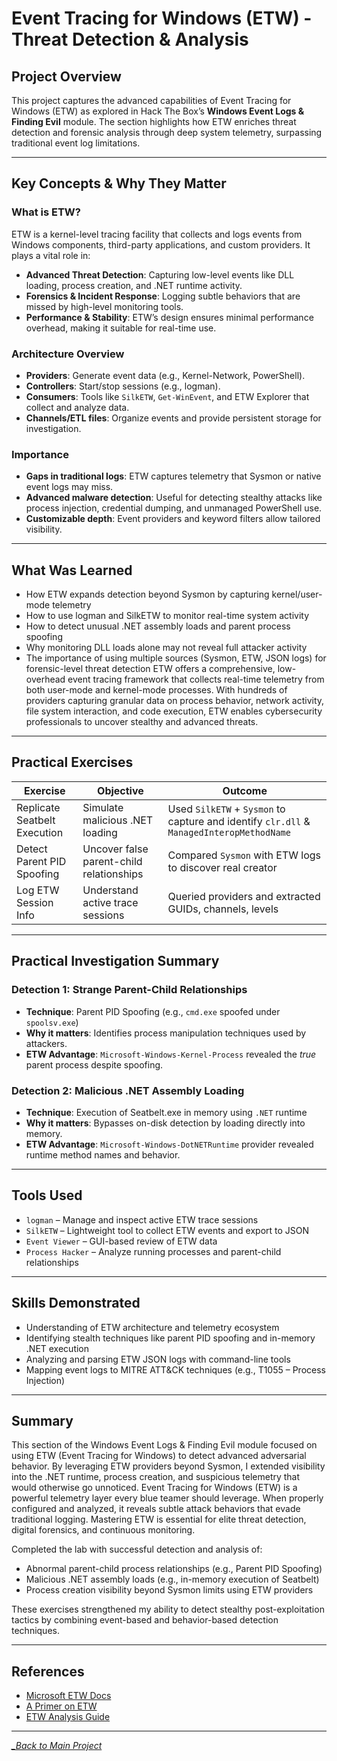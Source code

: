# Event Tracing for Windows (ETW) - Threat Detection & Analysis

## Project Overview
This project captures the advanced capabilities of Event Tracing for Windows (ETW) as explored in Hack The Box’s **Windows Event Logs & Finding Evil** module. The section highlights how ETW enriches threat detection and forensic analysis through deep system telemetry, surpassing traditional event log limitations.

---

## Key Concepts & Why They Matter

### What is ETW?
ETW is a kernel-level tracing facility that collects and logs events from Windows components, third-party applications, and custom providers. It plays a vital role in:
- **Advanced Threat Detection**: Capturing low-level events like DLL loading, process creation, and .NET runtime activity.
- **Forensics & Incident Response**: Logging subtle behaviors that are missed by high-level monitoring tools.
- **Performance & Stability**: ETW’s design ensures minimal performance overhead, making it suitable for real-time use.

### Architecture Overview
- **Providers**: Generate event data (e.g., Kernel-Network, PowerShell).
- **Controllers**: Start/stop sessions (e.g., logman).
- **Consumers**: Tools like `SilkETW`, `Get-WinEvent`, and ETW Explorer that collect and analyze data.
- **Channels/ETL files**: Organize events and provide persistent storage for investigation.

### Importance
- **Gaps in traditional logs**: ETW captures telemetry that Sysmon or native event logs may miss.
- **Advanced malware detection**: Useful for detecting stealthy attacks like process injection, credential dumping, and unmanaged PowerShell use.
- **Customizable depth**: Event providers and keyword filters allow tailored visibility.

---

## What Was Learned
- How ETW expands detection beyond Sysmon by capturing kernel/user-mode telemetry
- How to use logman and SilkETW to monitor real-time system activity
- How to detect unusual .NET assembly loads and parent process spoofing
- Why monitoring DLL loads alone may not reveal full attacker activity
- The importance of using multiple sources (Sysmon, ETW, JSON logs) for forensic-level threat detection
ETW offers a comprehensive, low-overhead event tracing framework that collects real-time telemetry from both user-mode and kernel-mode processes. With hundreds of providers capturing granular data on process behavior, network activity, file system interaction, and code execution, ETW enables cybersecurity professionals to uncover stealthy and advanced threats.

---

## Practical Exercises

| Exercise | Objective | Outcome |
|---------|-----------|---------|
| Replicate Seatbelt Execution | Simulate malicious .NET loading | Used `SilkETW` + `Sysmon` to capture and identify `clr.dll` & `ManagedInteropMethodName` |
| Detect Parent PID Spoofing | Uncover false parent-child relationships | Compared `Sysmon` with ETW logs to discover real creator |
| Log ETW Session Info | Understand active trace sessions | Queried providers and extracted GUIDs, channels, levels |

---

## Practical Investigation Summary

### Detection 1: Strange Parent-Child Relationships
- **Technique**: Parent PID Spoofing (e.g., `cmd.exe` spoofed under `spoolsv.exe`)
- **Why it matters**: Identifies process manipulation techniques used by attackers.
- **ETW Advantage**: `Microsoft-Windows-Kernel-Process` revealed the *true* parent process despite spoofing.

### Detection 2: Malicious .NET Assembly Loading
- **Technique**: Execution of Seatbelt.exe in memory using `.NET` runtime
- **Why it matters**: Bypasses on-disk detection by loading directly into memory.
- **ETW Advantage**: `Microsoft-Windows-DotNETRuntime` provider revealed runtime method names and behavior.

---

## Tools Used
- `logman` – Manage and inspect active ETW trace sessions
- `SilkETW` – Lightweight tool to collect ETW events and export to JSON
- `Event Viewer` – GUI-based review of ETW data
- `Process Hacker` – Analyze running processes and parent-child relationships

---

## Skills Demonstrated
- Understanding of ETW architecture and telemetry ecosystem
- Identifying stealth techniques like parent PID spoofing and in-memory .NET execution
- Analyzing and parsing ETW JSON logs with command-line tools
- Mapping event logs to MITRE ATT&CK techniques (e.g., T1055 – Process Injection)


---

## Summary
This section of the Windows Event Logs & Finding Evil module focused on using ETW (Event Tracing for Windows) to detect advanced adversarial behavior. By leveraging ETW providers beyond Sysmon, I extended visibility into the .NET runtime, process creation, and suspicious telemetry that would otherwise go unnoticed.
Event Tracing for Windows (ETW) is a powerful telemetry layer every blue teamer should leverage. When properly configured and analyzed, it reveals subtle attack behaviors that evade traditional logging. Mastering ETW is essential for elite threat detection, digital forensics, and continuous monitoring.

Completed the lab with successful detection and analysis of:
- Abnormal parent-child process relationships (e.g., Parent PID Spoofing)
- Malicious .NET assembly loads (e.g., in-memory execution of Seatbelt)
- Process creation visibility beyond Sysmon limits using ETW providers

These exercises strengthened my ability to detect stealthy post-exploitation tactics by combining event-based and behavior-based detection techniques.

---

## References
- [Microsoft ETW Docs](https://learn.microsoft.com/en-us/windows/win32/etw/about-event-tracing)
- [A Primer on ETW](https://nasbench.medium.com/a-primer-on-event-tracing-for-windows-etw-997725c082bf)
- [ETW Analysis Guide](https://bmcder.com/blog/a-begginers-all-inclusive-guide-to-etw)

---

*[_Back to Main Project](../README.md)*

